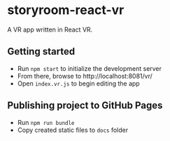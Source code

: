 # storyroom-react-vr
A VR app written in React VR.

## Getting started

* Run `npm start` to initialize the development server
* From there, browse to http://localhost:8081/vr/
* Open `index.vr.js` to begin editing the app

## Publishing project to GitHub Pages

* Run `npm run bundle`
* Copy created static files to `docs` folder
